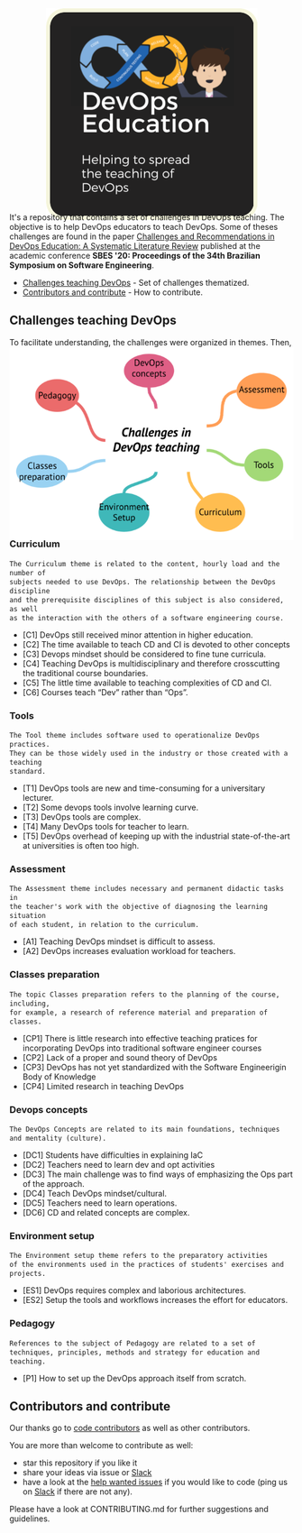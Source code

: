 
<p align="center"> 
  <img style="margin: -30px;" src="/images/logo.png"   /> 
</p>


It's a repository that contains a set of challenges in DevOps teaching. The objective is to help DevOps educators to teach DevOps. Some of theses challenges are found in the paper [Challenges and Recommendations in DevOps Education: A Systematic Literature Review](https://dl.acm.org/doi/abs/10.1145/3422392.3422496) published at the academic conference **SBES '20: Proceedings of the 34th Brazilian Symposium on Software Engineering**. 

- [Challenges teaching DevOps](#challenges-teaching-devops) - Set of challenges thematized.
- [Contributors and contribute](#contributors-and-contribute) - How to contribute.

## Challenges teaching DevOps

To facilitate understanding, the challenges were organized in themes. Then, theses are the following themes:

<p align="center"> 
  <img style="margin: -30px;" src="/images/concepts_map.png" /> 
</p>


### Curriculum

```
The Curriculum theme is related to the content, hourly load and the number of 
subjects needed to use DevOps. The relationship between the DevOps discipline 
and the prerequisite disciplines of this subject is also considered, as well 
as the interaction with the others of a software engineering course.
```

- [C1] DevOps still received minor attention in higher education.
- [C2] The time available to teach CD and CI is devoted to other concepts
- [C3] Devops mindset should be considered to fine tune curricula.
- [C4] Teaching DevOps is multidisciplinary and therefore crosscutting the traditional course boundaries.
- [C5] The little time available to teaching complexities of CD and CI.
- [C6] Courses teach “Dev” rather than “Ops”.

### Tools
```
The Tool theme includes software used to operationalize DevOps practices. 
They can be those widely used in the industry or those created with a teaching 
standard.
```

- [T1] DevOps tools are new and time-consuming for a universitary lecturer.
- [T2] Some devops tools involve learning curve.
- [T3] DevOps tools are complex.
- [T4] Many DevOps tools for teacher to learn.
- [T5] DevOps overhead of keeping up with the industrial state-of-the-art at universities is often too high.

### Assessment
```
The Assessment theme includes necessary and permanent didactic tasks in 
the teacher's work with the objective of diagnosing the learning situation 
of each student, in relation to the curriculum.
```
- [A1] Teaching DevOps mindset is difficult to assess.
- [A2] DevOps increases evaluation workload for teachers.

### Classes preparation
```
The topic Classes preparation refers to the planning of the course, including, 
for example, a research of reference material and preparation of classes.
```
- [CP1] There is little research into effective teaching pratices for incorporating DevOps into traditional software engineer courses
- [CP2] Lack of a proper and sound theory of DevOps
- [CP3] DevOps has not yet standardized with the Software Engineerigin Body of Knowledge
- [CP4] Limited research in teaching DevOps


### Devops concepts
```
The DevOps Concepts are related to its main foundations, techniques 
and mentality (culture).
```

- [DC1] Students have difficulties in explaining IaC
- [DC2] Teachers need to learn dev and opt activities
- [DC3] The main challenge was to find ways of emphasizing the Ops part of the approach.
- [DC4] Teach DevOps mindset/cultural.
- [DC5] Teachers need to learn operations.
- [DC6] CD and related concepts are complex.

### Environment setup
```
The Environment setup theme refers to the preparatory activities 
of the environments used in the practices of students' exercises and projects.
```
- [ES1] DevOps requires complex and laborious architectures.
- [ES2] Setup the tools and workflows increases the effort for educators.

### Pedagogy
```
References to the subject of Pedagogy are related to a set of
techniques, principles, methods and strategy for education and teaching.
```
- [P1] How to set up the DevOps approach itself from scratch.

## Contributors and contribute

Our thanks go to [code contributors](https://github.com/CSC-DevOps/Course) as well as other contributors.

You are more than welcome to contribute as well:

 - star this repository if you like it
 - share your ideas via issue or [Slack](https://devops-education.slack.com/archives/C01RJV66G4V)
 - have a look at the [help wanted issues](https://github.com/devops-education/Challenges-in-Devops-Education/issues?q=is%3Aissue+is%3Aopen+label%3A%22help+wanted%22) if you would like to code (ping us on [Slack](https://devops-education.slack.com/archives/C01RJV66G4V) if there are not any).

Please have a look at CONTRIBUTING.md for further suggestions and guidelines.
